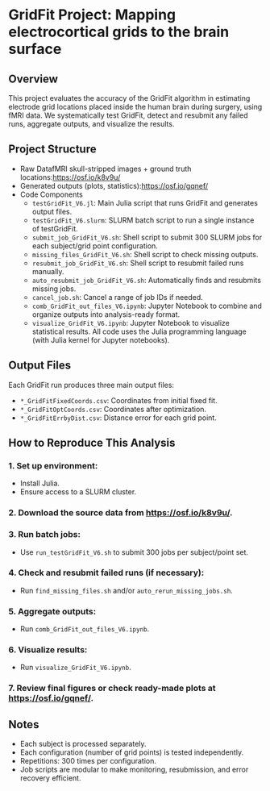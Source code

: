 # GridFit Project: Mapping electrocortical grids to the brain surface

## Overview
This project evaluates the accuracy of the GridFit algorithm in estimating electrode grid locations placed inside the human brain during surgery, using fMRI data.
We systematically test GridFit, detect and resubmit any failed runs, aggregate outputs, and visualize the results.

## Project Structure

 - Raw DatafMRI skull-stripped images + ground truth locations:https://osf.io/k8v9u/
 - Generated outputs (plots, statistics):https://osf.io/gqnef/
 - Code Components
   - `testGridFit_V6.jl`: Main Julia script that runs GridFit and generates output files.
   - `testGridFit_V6.slurm`: SLURM batch script to run a single instance of testGridFit.
   - `submit_job_GridFit_V6.sh`: Shell script to submit 300 SLURM jobs for each subject/grid point configuration.
   - `missing_files_GridFit_V6.sh`: Shell script to check missing outputs.
   - `resubmit_job_GridFit_V6.sh`: Shell script to resubmit failed runs manually.
   - `auto_resubmit_job_GridFit_V6.sh`: Automatically finds and resubmits missing jobs.
   - `cancel_job.sh`: Cancel a range of job IDs if needed.
   - `comb_GridFit_out_files_V6.ipynb`: Jupyter Notebook to combine and organize outputs into analysis-ready format.
   - `visualize_GridFit_V6.ipynb`: Jupyter Notebook to visualize statistical results.
All code uses the Julia programming language (with Julia kernel for Jupyter notebooks).

## Output Files
Each GridFit run produces three main output files:
 - `*_GridFitFixedCoords.csv`: Coordinates from initial fixed fit.
 - `*_GridFitOptCoords.csv`: Coordinates after optimization.
 - `*_GridFitErrbyDist.csv`: Distance error for each grid point.

## How to Reproduce This Analysis

### 1. Set up environment:
 - Install Julia.
 - Ensure access to a SLURM cluster.

### 2. Download the source data from https://osf.io/k8v9u/.

### 3. Run batch jobs:
 - Use `run_testGridFit_V6.sh` to submit 300 jobs per subject/point set.

### 4. Check and resubmit failed runs (if necessary):
 - Run `find_missing_files.sh` and/or `auto_rerun_missing_jobs.sh`.

### 5. Aggregate outputs:
 - Run `comb_GridFit_out_files_V6.ipynb`.

### 6. Visualize results:
 - Run `visualize_GridFit_V6.ipynb`.

### 7. Review final figures or check ready-made plots at https://osf.io/gqnef/.

## Notes
 - Each subject is processed separately.
 - Each configuration (number of grid points) is tested independently.
 - Repetitions: 300 times per configuration.
 - Job scripts are modular to make monitoring, resubmission, and error recovery efficient.
